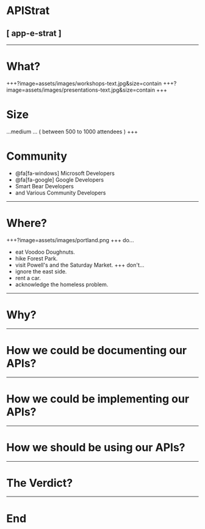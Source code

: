 # APIStrat
## [ app-e-strat ]
---
# What?
+++?image=assets/images/workshops-text.jpg&size=contain
+++?image=assets/images/presentations-text.jpg&size=contain
+++
# Size 
...medium ...
( between 500 to 1000 attendees )
+++
# Community
* @fa[fa-windows] Microsoft Developers
* @fa[fa-google] Google Developers
* Smart Bear Developers
* and Various Community Developers
---
# Where?
+++?image=assets/images/portland.png
+++
do...
* eat Voodoo Doughnuts.
* hike Forest Park.
* visit Powell's and the Saturday Market.
+++
don't...
* ignore the east side.
* rent a car.
* acknowledge the homeless problem.
---
# Why?
---
# How we could be documenting our APIs?
---
# How we could be implementing our APIs?
---
# How we should be using our APIs?
---
# The Verdict?
---
# End

